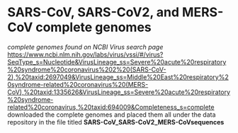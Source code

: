 # SARS-CoV, SARS-CoV2, and MERS-CoV complete genomes
_complete genomes found on NCBI Virus search page_
https://www.ncbi.nlm.nih.gov/labs/virus/vssi/#/virus?SeqType_s=Nucleotide&VirusLineage_ss=Severe%20acute%20respiratory%20syndrome%20coronavirus%202%20(SARS-CoV-2),%20taxid:2697049&VirusLineage_ss=Middle%20East%20respiratory%20syndrome-related%20coronavirus%20(MERS-CoV),%20taxid:1335626&VirusLineage_ss=Severe%20acute%20respiratory%20syndrome-related%20coronavirus,%20taxid:694009&Completeness_s=complete
downloaded the complete genomes and placed them all under the data repository in the file titled **SARS-CoV_SARS-CoV2_MERS-CoVsequences**